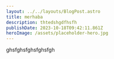 ```yaml
---
layout: ../../layouts/BlogPost.astro
title: merhaba
description: thtedshgdfhsfh
publishDate: 2023-10-18T09:42:11.861Z
heroImage: /assets/placeholder-hero.jpg
---
```

g﻿hsfghsfghsfghsfgh